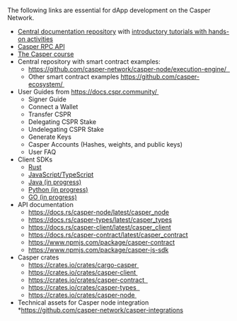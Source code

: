 The following links are essential for dApp development on the Casper Network.
* [Central documentation repository](https://docs.casperlabs.io/en/latest/ ) with [introductory tutorials with hands-on activities](https://docs.casperlabs.io/en/latest/dapp-dev-guide/tutorials/index.html) 
* [Casper RPC API](http://casper-rpc-docs.s3-website-us-east-1.amazonaws.com/)	
* [The Casper course](https://www.youtube.com/watch?v=C01rDnBmTsE&list=PL8oWxbJ-csEogSV-M0IPiofWP5I_dLji6&index=1 )
* Central repository with smart contract examples:
   * https://github.com/casper-network/casper-node/execution-engine/  
   * Other smart contract examples https://github.com/casper-ecosystem/ 
* User Guides from https://docs.cspr.community/ 
   * Signer Guide 
   * Connect a Wallet 
   * Transfer CSPR 
   * Delegating CSPR Stake 
   * Undelegating CSPR Stake 
   * Generate Keys 
   * Casper Accounts (Hashes, weights, and public keys) 
   * User FAQ 
* Client SDKs 
   * [Rust](https://github.com/casper-network/casper-node/tree/master/client)
   * [JavaScript/TypeScript](https://github.com/casper-ecosystem/casper-client-sdk)
   * [Java (in progress)](https://github.com/cnorburn/casper-java-sdk/)
   * [Python (in progress)](https://github.com/casper-network/casper-client-py)
   * [GO (in progress)](https://github.com/casper-ecosystem/casper-golang-sdk)
* API documentation 
   * https://docs.rs/casper-node/latest/casper_node
   * https://docs.rs/casper-types/latest/casper_types
   * https://docs.rs/casper-client/latest/casper_client
   * https://docs.rs/casper-contract/latest/casper_contract
   * https://www.npmjs.com/package/casper-contract
   * https://www.npmjs.com/package/casper-js-sdk
* Casper crates 
   * https://crates.io/crates/cargo-casper 
   * https://crates.io/crates/casper-client 
   * https://crates.io/crates/casper-contract  
   * https://crates.io/crates/casper-types  
   * https://crates.io/crates/casper-node 
* Technical assets for Casper node integration 
   *https://github.com/casper-network/casper-integrations 
